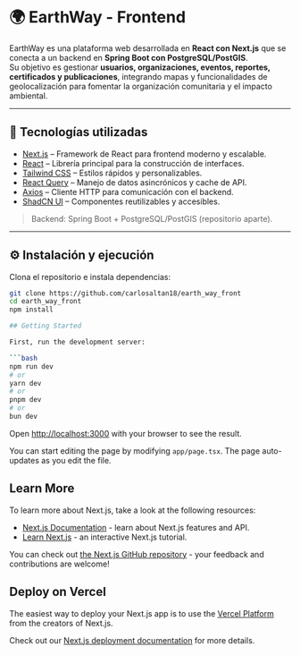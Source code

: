 # 🌍 EarthWay - Frontend

EarthWay es una plataforma web desarrollada en **React con Next.js** que se conecta a un backend en **Spring Boot con PostgreSQL/PostGIS**.  
Su objetivo es gestionar **usuarios, organizaciones, eventos, reportes, certificados y publicaciones**, integrando mapas y funcionalidades de geolocalización para fomentar la organización comunitaria y el impacto ambiental.

---

## 🚀 Tecnologías utilizadas

- [Next.js](https://nextjs.org) – Framework de React para frontend moderno y escalable.
- [React](https://react.dev) – Librería principal para la construcción de interfaces.
- [Tailwind CSS](https://tailwindcss.com) – Estilos rápidos y personalizables.
- [React Query](https://tanstack.com/query/latest) – Manejo de datos asincrónicos y cache de API.
- [Axios](https://axios-http.com) – Cliente HTTP para comunicación con el backend.
- [ShadCN UI](https://ui.shadcn.com) – Componentes reutilizables y accesibles.

> Backend: Spring Boot + PostgreSQL/PostGIS (repositorio aparte).

---

## ⚙️ Instalación y ejecución

Clona el repositorio e instala dependencias:

```bash
git clone https://github.com/carlosaltan18/earth_way_front
cd earth_way_front
npm install

## Getting Started

First, run the development server:

```bash
npm run dev
# or
yarn dev
# or
pnpm dev
# or
bun dev
```

Open [http://localhost:3000](http://localhost:3000) with your browser to see the result.

You can start editing the page by modifying `app/page.tsx`. The page auto-updates as you edit the file.

## Learn More

To learn more about Next.js, take a look at the following resources:

- [Next.js Documentation](https://nextjs.org/docs) - learn about Next.js features and API.
- [Learn Next.js](https://nextjs.org/learn) - an interactive Next.js tutorial.

You can check out [the Next.js GitHub repository](https://github.com/vercel/next.js) - your feedback and contributions are welcome!

## Deploy on Vercel

The easiest way to deploy your Next.js app is to use the [Vercel Platform](https://vercel.com/new?utm_medium=default-template&filter=next.js&utm_source=create-next-app&utm_campaign=create-next-app-readme) from the creators of Next.js.

Check out our [Next.js deployment documentation](https://nextjs.org/docs/app/building-your-application/deploying) for more details.
